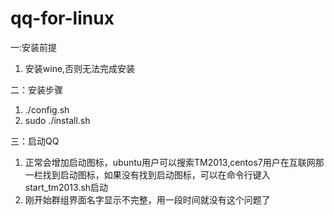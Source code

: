 # qq-for-linux
一:安装前提  
1. 安装wine,否则无法完成安装  
  
二：安装步骤  
1. ./config.sh  
2. sudo ./install.sh  

三：启动QQ  
1. 正常会增加启动图标，ubuntu用户可以搜索TM2013,centos7用户在互联网那一栏找到启动图标，如果没有找到启动图标，可以在命令行键入start_tm2013.sh启动  
2. 刚开始群组界面名字显示不完整，用一段时间就没有这个问题了  

